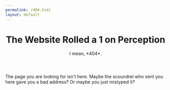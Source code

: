 ```yaml
---
permalink: /404.html
layout: default
---
```


<header>
<h1>The Website Rolled a 1 on Perception</h1>
<p>I mean, *404*.</p>
</header>

The page you are looking for isn't here. Maybe the scoundrel who sent you here gave you a bad address? Or maybe you just mistyped it?



